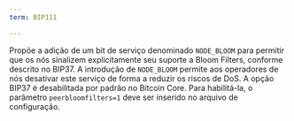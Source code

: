 ```yaml
---
term: BIP111

---
```

Propõe a adição de um bit de serviço denominado `NODE_BLOOM` para permitir que os nós sinalizem explicitamente seu suporte a Bloom Filters, conforme descrito no BIP37. A introdução de `NODE_BLOOM` permite aos operadores de nós desativar este serviço de forma a reduzir os riscos de DoS. A opção BIP37 é desabilitada por padrão no Bitcoin Core. Para habilitá-la, o parâmetro `peerbloomfilters=1` deve ser inserido no arquivo de configuração.